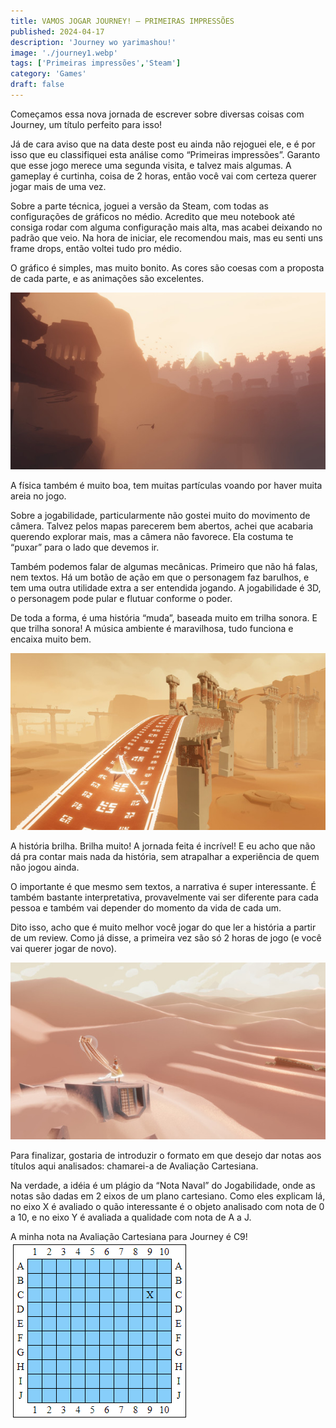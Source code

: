 ```yaml
---
title: VAMOS JOGAR JOURNEY! – PRIMEIRAS IMPRESSÕES
published: 2024-04-17
description: 'Journey wo yarimashou!'
image: './journey1.webp'
tags: ['Primeiras impressões','Steam']
category: 'Games'
draft: false 
---
```


Começamos essa nova jornada de escrever sobre diversas coisas com Journey, um título perfeito para isso!

Já de cara aviso que na data deste post eu ainda não rejoguei ele, e é por isso que eu classifiquei esta análise como “Primeiras impressões”. Garanto que esse jogo merece uma segunda visita, e talvez mais algumas. A gameplay é curtinha, coisa de 2 horas, então você vai com certeza querer jogar mais de uma vez.

Sobre a parte técnica, joguei a versão da Steam, com todas as configurações de gráficos no médio. Acredito que meu notebook até consiga rodar com alguma configuração mais alta, mas acabei deixando no padrão que veio. Na hora de iniciar, ele recomendou mais, mas eu senti uns frame drops, então voltei tudo pro médio.

O gráfico é simples, mas muito bonito. As cores são coesas com a proposta de cada parte, e as animações são excelentes.

![Journey](./journey4.jpg)

A física também é muito boa, tem muitas partículas voando por haver muita areia no jogo.

Sobre a jogabilidade, particularmente não gostei muito do movimento de câmera. Talvez pelos mapas parecerem bem abertos, achei que acabaria querendo explorar mais, mas a câmera não favorece. Ela costuma te “puxar” para o lado que devemos ir.

Também podemos falar de algumas mecânicas. Primeiro que não há falas, nem textos. Há um botão de ação em que o personagem faz barulhos, e tem uma outra utilidade extra a ser entendida jogando. A jogabilidade é 3D, o personagem pode pular e flutuar conforme o poder.

De toda a forma, é uma história “muda”, baseada muito em trilha sonora. E que trilha sonora! A música ambiente é maravilhosa, tudo funciona e encaixa muito bem.

![Journey](./journey5.jpg)

A história brilha. Brilha muito! A jornada feita é incrível! E eu acho que não dá pra contar mais nada da história, sem atrapalhar a experiência de quem não jogou ainda.

O importante é que mesmo sem textos, a narrativa é super interessante. É também bastante interpretativa, provavelmente vai ser diferente para cada pessoa e também vai depender do momento da vida de cada um.

Dito isso, acho que é muito melhor você jogar do que ler a história a partir de um review. Como já disse, a primeira vez são só 2 horas de jogo (e você vai querer jogar de novo).

![Journey](./journey3.jpg)

Para finalizar, gostaria de introduzir o formato em que desejo dar notas aos títulos aqui analisados: chamarei-a de Avaliação Cartesiana.

Na verdade, a idéia é um plágio da “Nota Naval” do Jogabilidade, onde as notas são dadas em 2 eixos de um plano cartesiano. Como eles explicam lá, no eixo X é avaliado o quão interessante é o objeto analisado com nota de 0 a 10, e no eixo Y é avaliada a qualidade com nota de A a J.

A minha nota na Avaliação Cartesiana para Journey é C9!
![Avaliação cartesiana Journey](./journey-avaliacao-cartesiana.png)
